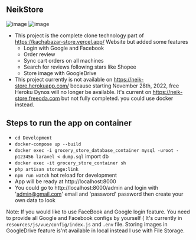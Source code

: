 ## NeikStore 
![image](https://user-images.githubusercontent.com/80587980/226278807-f7faddc0-7795-44da-910d-829558129ed5.png)
![image](https://user-images.githubusercontent.com/80587980/229304114-bce062b3-ba43-4de7-a051-e407ad8a1c27.png)

+ This project is the complete clone technology part of https://kachabazar-store.vercel.app/ Website but added some features
  - Login with Google and Facebook
  - Order review
  - Sync cart orders on all machines
  - Search for reviews following stars like Shopee 
  - Store image with GoogleDrive
+ This project currently is not available on https://neik-store.herokuapp.com/  because starting November 28th, 2022, free Heroku Dynos will no longer be available. It's current on https://neik-store.freeoda.com but not fully completed. you could use docker instead.

## Steps to run the app on container
+ `cd Development`
+ `docker-compose up --build`
+ `docker exec -i grocery_store_database_container mysql -uroot -p123456 laravel < dump.sql` import db
+ `docker exec -it grocery_store_container sh`
+ `php artisan storage:link`
+ `npm run watch` hot reload for development
+  App will be ready at http://localhost:8000
+  You could go to http://localhost:8000/admin and login with 'admin@gmail.com' email and 'password' password then create your own data to look

Note: If you would like to use FaceBook and Google login feature. You need to provide all Google and Facebook configs by yourself ( It's currently  in  `resources/js/vue/config/index.js` and `.env` file. Storing images in GoogleDrive feature is'nt available in local instead I use with File Storage.
